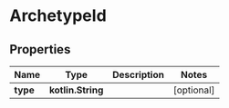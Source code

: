 
# ArchetypeId

## Properties
Name | Type | Description | Notes
------------ | ------------- | ------------- | -------------
**type** | **kotlin.String** |  |  [optional]



